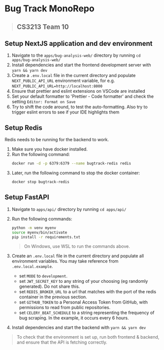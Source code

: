 # Bug Track MonoRepo

> ## CS3213 Team 10

## Setup NextJS application and dev environment

1. Navigate to the `apps/bug-analysis-web/` directory by running `cd apps/bug-analysis-web/`
1. Install dependencies and start the frontend development server with `yarn && yarn dev`
1. Create a `.env.local` file in the current directory and populate `NEXT_PUBLIC_API_URL` environment variable, for e.g. `NEXT_PUBLIC_API_URL=http://localhost:8000`
1. Ensure that prettier and eslint extensions on VSCode are installed
1. Set your default formatter to 'Prettier - Code formatter' and check the setting `Editor: Format on Save`
1. Try to shift the code around, to test the auto-formatting. Also try to trigger eslint errors to see if your IDE highlights them

## Setup Redis

Redis needs to be running for the backend to work.

1. Make sure you have docker installed.
1. Run the following command:
   ```bash
   docker run -d -p 6379:6379 --name bugtrack-redis redis
   ```
1. Later, run the following command to stop the docker container:
   ```bash
   docker stop bugtrack-redis
   ```

## Setup FastAPI

1. Navigate to `apps/api/` directory by running `cd apps/api/`
1. Run the following commands:

   ```bash
   python -m venv myenv
   source myenv/bin/activate
   pip install -r requirements.txt
   ```

   > On Windows, use WSL to run the commands above.

1. Create an `.env.local` file in the current directory and populate all environment variables. You may take reference from `.env.local.example`.
   - set `MODE` to `development`.
   - set `JWT_SECRET_KEY` to any string of your choosing (eg randomly generated). Do not share this.
   - set `REDIS_BROKER_URL` to a url that matches with the port of the redis container in the previous section.
   - set `GITHUB_TOKEN` to a Personal Access Token from GitHub, with permissions to read from public repositories.
   - set `CELERY_BEAT_SCHEDULE` to a string representing the frequency of bug scraping. In the example, it occurs every 6 hours.
1. Install dependencies and start the backend with `yarn && yarn dev`

> To check that the environment is set up, run both frontend & backend, and ensure that the API is fetching correctly.
